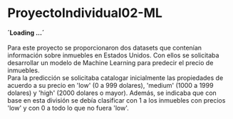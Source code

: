 # ProyectoIndividual02-ML

**´Loading ...´**
<br/>
<br/>
Para este proyecto se proporcionaron dos datasets que contenían información sobre inmuebles en Estados Unidos. 
Con ellos se solicitaba desarrollar un modelo de Machine Learning para predecir el precio de inmuebles.
<br/>
Para la predicción se solicitaba catalogar inicialmente las propiedades de acuerdo a su precio en 'low' (0 a 999 dolares), 'medium' (1000 a 1999 dolares) y 'high' (2000 dolares o mayor). 
Además, se indicaba que con base en esta división se debía clasificar con 1 a los inmuebles con precios 'low' y con 0 a todo lo que no fuera 'low'.

